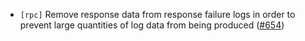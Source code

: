- `[rpc]` Remove response data from response failure logs in order
  to prevent large quantities of log data from being produced
  ([\#654](https://github.com/KYVENetwork/cometbft/v38/issues/654))
